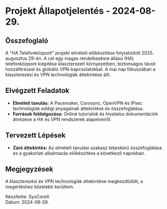 # Projekt Állapotjelentés - 2024-08-29.

## Összefoglaló
A "HA Telefonközpont" projekt elméleti előkészítése folytatódott 2025. augusztus 29-én. A cél egy magas rendelkezésre állású (HA) telefonközpont kiépítése klaszterezett környezetben, biztonságos távoli hozzáféréssel és globális VPN-kapcsolatokkal. A mai nap fókuszában a klaszterezési és VPN technológiák áttekintése állt.

## Elvégzett Feladatok
- **Elméleti tanulás:** A Pacemaker, Corosync, OpenVPN és IPsec technológiák eddigi anyagainak áttekintése és összefoglalása.
- **Források feldolgozása:** Online tutorialok és hivatalos dokumentációk átnézése a HA és VPN rendszerek alapelveiről.

## Tervezett Lépések
- **Záró áttekintés:** Az elméleti tanulási szakasz teljeskörű összefoglalása és a gyakorlati alkalmazás előkészítése a következő napokban.

## Megjegyzések
A klaszterezési és VPN technológiák áttekintése megkezdődött, a megértéshez közelebb kerültem.

Készítette: SysCoreX  
Dátum: 2024-08-29.